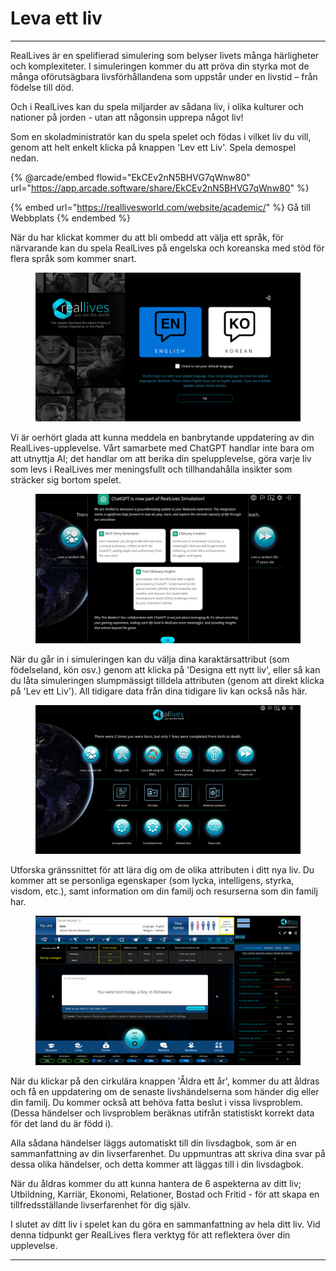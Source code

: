 # Leva ett liv

***

RealLives är en spelifierad simulering som belyser livets många härligheter och komplexiteter. I simuleringen kommer du att pröva din styrka mot de många oförutsägbara livsförhållandena som uppstår under en livstid – från födelse till död.

Och i RealLives kan du spela miljarder av sådana liv, i olika kulturer och nationer på jorden - utan att någonsin upprepa något liv!

Som en skoladministratör kan du spela spelet och födas i vilket liv du vill, genom att helt enkelt klicka på knappen 'Lev ett Liv'. Spela demospel nedan.

{% @arcade/embed flowid="EkCEv2nN5BHVG7qWnw80" url="https://app.arcade.software/share/EkCEv2nN5BHVG7qWnw80" %}

{% embed url="https://reallivesworld.com/website/academic/" %}
Gå till Webbplats
{% endembed %}

När du har klickat kommer du att bli ombedd att välja ett språk, för närvarande kan du spela RealLives på engelska och koreanska med stöd för flera språk som kommer snart.

<figure><img src=".gitbook/assets/Screenshot 2024-03-11 132854.png" alt=""><figcaption></figcaption></figure>

Vi är oerhört glada att kunna meddela en banbrytande uppdatering av din RealLives-upplevelse. Vårt samarbete med ChatGPT handlar inte bara om att utnyttja AI; det handlar om att berika din spelupplevelse, göra varje liv som levs i RealLives mer meningsfullt och tillhandahålla insikter som sträcker sig bortom spelet.

<figure><img src=".gitbook/assets/Screenshot 2024-03-11 132903.png" alt=""><figcaption></figcaption></figure>

När du går in i simuleringen kan du välja dina karaktärsattribut (som födelseland, kön osv.) genom att klicka på 'Designa ett nytt liv', eller så kan du låta simuleringen slumpmässigt tilldela attributen (genom att direkt klicka på 'Lev ett Liv'). All tidigare data från dina tidigare liv kan också nås här.

<figure><img src=".gitbook/assets/Screenshot 2024-03-11 132923.png" alt=""><figcaption></figcaption></figure>

Utforska gränssnittet för att lära dig om de olika attributen i ditt nya liv. Du kommer att se personliga egenskaper (som lycka, intelligens, styrka, visdom, etc.), samt information om din familj och resurserna som din familj har.

<figure><img src=".gitbook/assets/Screenshot 2024-03-11 133915.png" alt=""><figcaption></figcaption></figure>

När du klickar på den cirkulära knappen 'Åldra ett år', kommer du att åldras och få en uppdatering om de senaste livshändelserna som händer dig eller din familj. Du kommer också att behöva fatta beslut i vissa livsproblem. (Dessa händelser och livsproblem beräknas utifrån statistiskt korrekt data för det land du är född i).

Alla sådana händelser läggs automatiskt till din livsdagbok, som är en sammanfattning av din livserfarenhet. Du uppmuntras att skriva dina svar på dessa olika händelser, och detta kommer att läggas till i din livsdagbok.

När du åldras kommer du att kunna hantera de 6 aspekterna av ditt liv; Utbildning, Karriär, Ekonomi, Relationer, Bostad och Fritid - för att skapa en tillfredsställande livserfarenhet för dig själv.

I slutet av ditt liv i spelet kan du göra en sammanfattning av hela ditt liv. Vid denna tidpunkt ger RealLives flera verktyg för att reflektera över din upplevelse.

***
